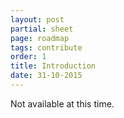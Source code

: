 ```yaml
---
layout: post
partial: sheet
page: roadmap
tags: contribute
order: 1
title: Introduction
date: 31-10-2015
---
```

Not available at this time.